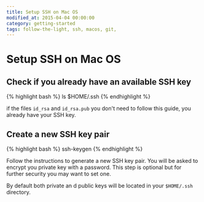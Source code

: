 ```yaml
---
title: Setup SSH on Mac OS
modified_at: 2015-04-04 00:00:00
category: getting-started
tags: follow-the-light, ssh, macos, git,
---
```


# Setup SSH on Mac OS

## Check if you already have an available SSH key

{% highlight bash %}
ls $HOME/.ssh
{% endhighlight %}

if the files `id_rsa` and `id_rsa.pub` you don't need to follow this guide,
you already have your SSH key.

## Create a new SSH key pair

{% highlight bash %}
ssh-keygen
{% endhighlight %}

Follow the instructions to generate a new SSH key pair. You will be asked to encrypt
you private key with a password. This step is optional but for further security you may
want to set one.

By default both private an d public keys will be located in your `$HOME/.ssh` directory.
